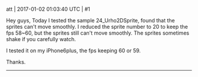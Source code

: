 att | 2017-01-02 01:03:40 UTC | #1

Hey guys, 
Today I tested the sample 24_Urho2DSprite, found that the sprites can't move smoothly.
I reduced the sprite number to 20 to keep the fps 58~60, but the sprites still can't move smoothly.
The sprites sometimes shake if you carefully watch.

I tested it on my iPhone6plus, the fps keeping 60 or 59.

Thanks.

-------------------------

